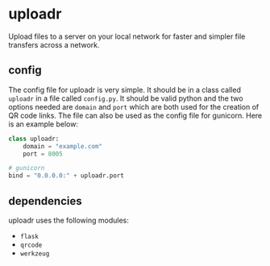 # uploadr
Upload files to a server on your local network for faster and simpler file transfers across a network.

## config
The config file for uploadr is very simple. It should be in a class called  `uploadr` in a file called `config.py`. It should be valid python and the two options needed are `domain` and `port` which are both used for the creation of QR code links. The file can also be used as the config file for 
gunicorn. Here is an example below:
```python
class uploadr:
	domain = "example.com"
	port = 8005

# gunicorn
bind = "0.0.0.0:" + uploadr.port
```
## dependencies
uploadr uses the following modules:
 - `flask`
 - `qrcode`
 - `werkzeug`

